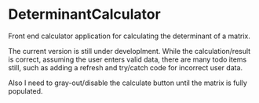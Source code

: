 # DeterminantCalculator
Front end calculator application for calculating the determinant of a matrix.

The current version is still under developlment.  While the calculation/result is correct, assuming the user enters valid data, there 
are many todo items still, such as adding a refresh and try/catch code for incorrect user data.

Also I need to gray-out/disable the calculate button until the matrix is fully populated. 

